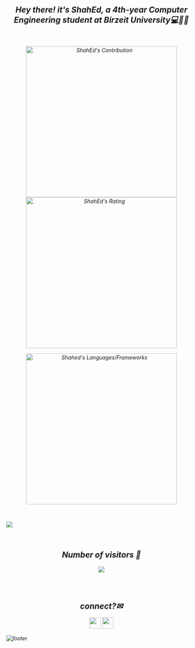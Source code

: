 

<h2 align='center'> <i>Hey there! it's ShahEd,    a 4th-year Computer Engineering student at Birzeit University💻👩🏻</h2>  

                        
               


<br />
<p align='center'>
  
  <p align = "center">
 
</p>

<p align = "center">
  <img src = "https://github-readme-stats.vercel.app/api?username=ShahEdJamhour&count_private=true&theme=midnight-purple&hide_border=true" alt = "ShahEd's Contribution" width = 400 >
  <img src = "https://github-readme-streak-stats.herokuapp.com?user=ShahEdJamhour&count_private=true&theme=midnight-purple&hide_border=true" alt = "ShahEd's Rating" width = 400 >

</p>

<p align = "center">

 <img src = "https://github-readme-stats.vercel.app/api/top-langs?username=ShahEdJamhour&show_icons=true&count_private=true&locale=en&layout=compact&langs_count=10&hide_border=true&bg_color=282A36&title_color=DD6387&text_color=fff&icon_color=fff" alt = "Shahed's Languages/Frameworks" width = 400 />
</p>





<br/>

<a href="https://github.com/ShahEdJamhour/github-readme-activity-graph"><img src="https://activity-graph.herokuapp.com/graph?username=ShahEdJamhour&theme=dracula&hide_border=true" /></a>
<br/>




<br />
<h2 align="center"> Number of visitors 👀</h2>
<div align="center" >
  <img src="https://profile-counter.glitch.me/ShahEdJamhour/count.svg"></img>
</div>

<br /><br />
<h2 align="center">  connect?✉ </h2>
<p align="center">
  <a href = "mailto:TheShahed11@gmail.com"><img src = "https://img.shields.io/badge/Gmail-D14836?style=for-the-badge&logo=gmail&logoColor=white" height = 30></a>
  <a href = "https://www.linkedin.com/in/sh8h9d/"><img src = "https://img.shields.io/badge/LinkedIn-0077B5?style=for-the-badge&logo=linkedin&logoColor=white"     height = 30></a>
 
</p>


![footer](https://capsule-render.vercel.app/api?type=waving&color=gradient&height=150&section=footer)
